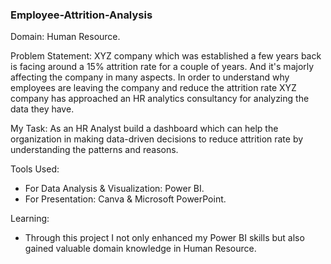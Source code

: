 ### Employee-Attrition-Analysis

Domain: Human Resource.

Problem Statement: XYZ company which was established a few years back is facing around a 15% attrition rate for
a couple of years. And it's majorly affecting the company in many aspects. In order to
understand why employees are leaving the company and reduce the attrition rate XYZ
company has approached an HR analytics consultancy for analyzing the data they have.

My Task: As an HR Analyst build a dashboard which can help the organization in making data-driven decisions to reduce attrition rate by understanding the patterns and reasons.

Tools Used:
- For Data Analysis & Visualization: Power BI.
- For Presentation: Canva & Microsoft PowerPoint.

Learning:
- Through this project I not only enhanced my Power BI skills but also gained valuable domain knowledge in Human Resource.
